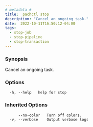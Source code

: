 ```yaml
---
# metadata # 
title:  pachctl stop
description: "Cancel an ongoing task."
date:  2022-10-11T16:50:12-04:00
tags:
  - stop-job
  - stop-pipeline
  - stop-transaction
---
```


### Synopsis

Cancel an ongoing task.

### Options

```
  -h, --help   help for stop
```

### Inherited Options

```
      --no-color   Turn off colors.
  -v, --verbose    Output verbose logs
```

